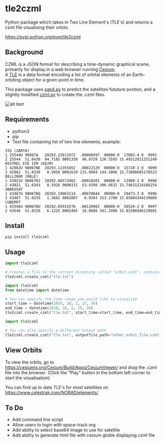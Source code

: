 # tle2czml


Python package which takes in Two Line Element's (TLE's) and returns a czml file visualising their orbits.  
  
<a href="https://pypi.python.org/pypi/tle2czml">https://pypi.python.org/pypi/tle2czml</a>


## Background  
CZML is a JSON format for describing a time-dynamic graphical scene, primarily for display in a web browser running <a href="https://cesiumjs.org/">Cesium</a>.  
A <a href="https://www.celestrak.com/NORAD/documentation/tle-fmt.asp">TLE</a> is a data format encoding a list of orbital elements of an Earth-orbiting object for a given point in time.  

This package uses <a href="https://pypi.python.org/pypi/sgp4/">sgp4.py</a> to predict the satellites fututure postion, and a slightly modified <a href="https://github.com/cleder/czml">czml.py</a> to create the .czml files.  

![alt text](screenshot.png)

## Requirements
* python3
* pip
* Text file containing list of two line elements, example: 

```
ISS (ZARYA)             
1 25544U 98067A   20293.22611972  .00000497  00000-0  17003-4 0  9991
2 25544  51.6436  94.7185 0001350  46.8729 126.5595 15.49312821251249
KESTREL EYE IIM (KE2M)  
1 42982U 98067NE  20293.11355452  .00022129  00000-0  15728-3 0  9999
2 42982  51.6336   8.5058 0001619 215.9884 144.1006 15.73808685170523
DELLINGR (RBLE)         
1 43021U 98067NJ  20292.66572402  .00020201  00000-0  13900-3 0  9998
2 43021  51.6343   8.5926 0000331  53.4398 306.6632 15.74631224166254
UBAKUSAT
1 43467U 98067NQ  20293.19063114  .00070844  00000-0  29473-3 0  9996
2 43467  51.6335   1.3662 0002867   6.9343 353.1700 15.85064344139669
CUBERRT
1 43546U 98067NU  20292.65915576  .00130902  00000-0  58528-3 0  9997
2 43546  51.6326   6.1225 0002465  18.8688 341.2406 15.83306046129681
```

## Install
`pip install tle2czml`

## Usage
```python
import tle2czml

# Creates a file in the current directory called "orbit.czml", containing the orbits of the satelites over the next 24 hours.
tle2czml.create_czml("tle.txt")
```

```python
import tle2czml
from datetime import datetime

# You can specify the time range you would like to visualise
start_time = datetime(2020, 10, 1, 17, 30)
end_time = datetime(2020, 10, 2, 19, 30)
tle2czml.create_czml("tle.txt", start_time=start_time, end_time=end_time)
```

```python
import tle2czml

# You can also specify a different output path
tle2czml.create_czml("tle.txt", outputfile_path="other_orbit_file.czml")
```

## View Orbits
To view the orbits, go to https://cesiumjs.org/Cesium/Build/Apps/CesiumViewer/ and drag the .czml file into the browser.
(Click the "Play" button in the bottom left corner to start the visualisation)  

You can find up to date TLE's for most satellites on https://www.celestrak.com/NORAD/elements/

## To Do
* Add command line script
* Allow users to login with space-track.org
* Add ability to select base64 image to use for satellite
* Add ability to generate html file with cesium globle displaying czml file
